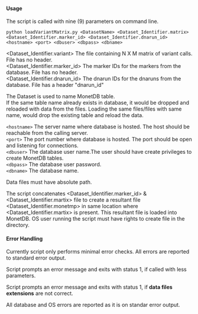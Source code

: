 #### Usage

The script is called with nine (9) parameters  on command line.

`python loadVariantMatrix.py <DatasetName> <Dataset_Identifier.matrix> <Dataset_Identifier.marker_id> <Dataset_Identifier.dnarun_id> <hostname> <port> <dbuser> <dbpass> <dbname>`

<Dataset_Identifier.variant> The file containing N X M matrix of variant calls. File has no header.   
<Dataset_Identifier.marker_id> The marker IDs for the markers from the database. File has no header.   
<Dataset_Identifier.dnarun_id> The dnarun IDs for the dnaruns from the database.  File has a header "dnarun_id"

The Dataset is used to name MonetDB table.  
If the same table name already exists in database, it would be dropped and reloaded with data from the files. Loading the same files/files with same name, would drop the existing table and reload the data.


`<hostname>` The server name where database is hosted. The host should be reachable from the calling server.  
`<port>` The port number where database is hosted. The port should be open and listening for connections.  
`<dbuser>` The database user name.The user should have create privileges to create MonetDB tables.  
`<dbpass>` The database user password.  
`<dbname>` The database name.  

 
Data files must have absolute path. 

The script concatenates <Dataset_Identifier.marker_id> & <Dataset_Identifier.martix> file to create a resultant file <Dataset_Identifier.monetmp> in same location where <Dataset_Identifier.martix> is present. This resultant file is loaded into MonetDB. OS user running the script must have rights to create file in the directory.

 
#### Error Handling

Currently script only performs minimal error checks. All errors are reported to standard error output.

Script prompts an error message and exits with status 1, if called with less parameters.

Script prompts an error message and exits with status 1, if **data files extensions** are not correct.

All database and OS errors are reported as it is on standar error output.
